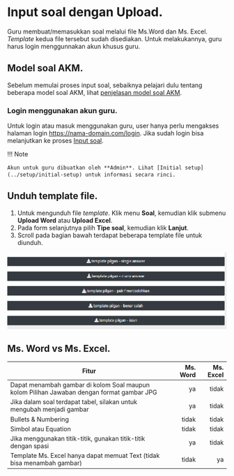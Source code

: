 # Input soal dengan Upload.

Guru membuat/memasukkan soal melalui file Ms.Word dan Ms. Excel. _Template_ kedua file tersebut sudah disediakan. Untuk melakukannya, guru harus login menggunnakan akun khusus guru.

## Model soal AKM.

 Sebelum memulai proses input soal, sebaiknya pelajari dulu tentang beberapa model soal AKM, lihat [penjelasan model soal AKM](definisi.md).

### Login menggunakan akun guru.

Untuk login atau masuk menggunakan guru, user hanya perlu mengakses halaman login https://nama-domain.com/login. Jika sudah login bisa melanjutkan ke proses [Input soal](#input-soal-secara-manual).

!!! Note

    Akun untuk guru dibuatkan oleh **Admin**. Lihat [Initial setup](../setup/initial-setup) untuk informasi secara rinci.

## Unduh template file.

1. Untuk mengunduh file _template_. Klik menu **Soal**, kemudian klik submenu **Upload Word** atau **Upload Excel**.
2. Pada form selanjutnya pilih **Tipe soal**, kemudian klik **Lanjut**.
3. Scroll pada bagian bawah terdapat beberapa template file untuk diunduh.

![unduh file template](../img/unduh-file-template.png)



## Ms. Word vs Ms. Excel.

|Fitur | Ms. Word | Ms. Excel |
|---|---:| ---:|
| Dapat menambah gambar di kolom Soal maupun kolom Pilihan Jawaban dengan format gambar JPG | ya | tidak |
| Jika dalam soal terdapat tabel, silakan untuk mengubah menjadi gambar | ya | tidak |
| Bullets & Numbering | tidak | tidak |
| Simbol atau Equation | tidak | tidak |
| Jika menggunakan titik-titik, gunakan titik-titik dengan spasi | ya | tidak |
| Template Ms. Excel hanya dapat memuat Text (tidak bisa menambah gambar) | tidak | ya |
